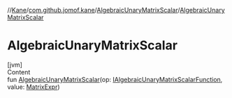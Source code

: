 //[Kane](../../index.md)/[com.github.jomof.kane](../index.md)/[AlgebraicUnaryMatrixScalar](index.md)/[AlgebraicUnaryMatrixScalar](-algebraic-unary-matrix-scalar.md)



# AlgebraicUnaryMatrixScalar  
[jvm]  
Content  
fun [AlgebraicUnaryMatrixScalar](-algebraic-unary-matrix-scalar.md)(op: [IAlgebraicUnaryMatrixScalarFunction](../-i-algebraic-unary-matrix-scalar-function/index.md), value: [MatrixExpr](../-matrix-expr/index.md))  



